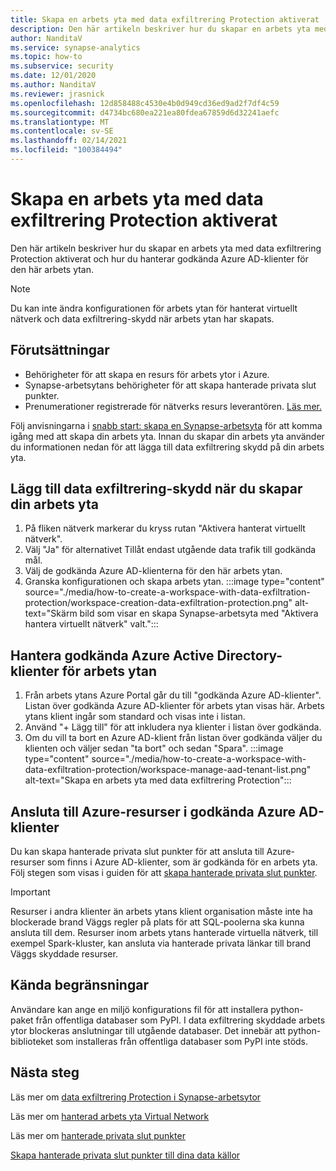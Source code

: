 ```yaml
---
title: Skapa en arbets yta med data exfiltrering Protection aktiverat
description: Den här artikeln beskriver hur du skapar en arbets yta med data exfiltrering Protection i Azure Synapse Analytics
author: NanditaV
ms.service: synapse-analytics
ms.topic: how-to
ms.subservice: security
ms.date: 12/01/2020
ms.author: NanditaV
ms.reviewer: jrasnick
ms.openlocfilehash: 12d858488c4530e4b0d949cd36ed9ad2f7df4c59
ms.sourcegitcommit: d4734bc680ea221ea80fdea67859d6d32241aefc
ms.translationtype: MT
ms.contentlocale: sv-SE
ms.lasthandoff: 02/14/2021
ms.locfileid: "100384494"
---
```

# <a name="create-a-workspace-with-data-exfiltration-protection-enabled"></a>Skapa en arbets yta med data exfiltrering Protection aktiverat
Den här artikeln beskriver hur du skapar en arbets yta med data exfiltrering Protection aktiverat och hur du hanterar godkända Azure AD-klienter för den här arbets ytan.

>[!Note]
>Du kan inte ändra konfigurationen för arbets ytan för hanterat virtuellt nätverk och data exfiltrering-skydd när arbets ytan har skapats.

## <a name="prerequisites"></a>Förutsättningar
- Behörigheter för att skapa en resurs för arbets ytor i Azure.
- Synapse-arbetsytans behörigheter för att skapa hanterade privata slut punkter.
- Prenumerationer registrerade för nätverks resurs leverantören. [Läs mer.](../../azure-resource-manager/management/resource-providers-and-types.md)

Följ anvisningarna i [snabb start: skapa en Synapse-arbetsyta](../quickstart-create-workspace.md) för att komma igång med att skapa din arbets yta. Innan du skapar din arbets yta använder du informationen nedan för att lägga till data exfiltrering skydd på din arbets yta.

## <a name="add-data-exfiltration-protection-when-creating-your-workspace"></a>Lägg till data exfiltrering-skydd när du skapar din arbets yta
1. På fliken nätverk markerar du kryss rutan "Aktivera hanterat virtuellt nätverk".
1. Välj "Ja" för alternativet Tillåt endast utgående data trafik till godkända mål.
1. Välj de godkända Azure AD-klienterna för den här arbets ytan.
1. Granska konfigurationen och skapa arbets ytan.
:::image type="content" source="./media/how-to-create-a-workspace-with-data-exfiltration-protection/workspace-creation-data-exfiltration-protection.png" alt-text="Skärm bild som visar en skapa Synapse-arbetsyta med &quot;Aktivera hantera virtuellt nätverk&quot; valt.":::

## <a name="manage-approved-azure-active-directory-tenants-for-the-workspace"></a>Hantera godkända Azure Active Directory-klienter för arbets ytan
1. Från arbets ytans Azure Portal går du till "godkända Azure AD-klienter". Listan över godkända Azure AD-klienter för arbets ytan visas här. Arbets ytans klient ingår som standard och visas inte i listan.
1. Använd "+ Lägg till" för att inkludera nya klienter i listan över godkända.
1. Om du vill ta bort en Azure AD-klient från listan över godkända väljer du klienten och väljer sedan "ta bort" och sedan "Spara".
:::image type="content" source="./media/how-to-create-a-workspace-with-data-exfiltration-protection/workspace-manage-aad-tenant-list.png" alt-text="Skapa en arbets yta med data exfiltrering Protection":::


## <a name="connecting-to-azure-resources-in-approved-azure-ad-tenants"></a>Ansluta till Azure-resurser i godkända Azure AD-klienter

Du kan skapa hanterade privata slut punkter för att ansluta till Azure-resurser som finns i Azure AD-klienter, som är godkända för en arbets yta. Följ stegen som visas i guiden för att [skapa hanterade privata slut punkter](./how-to-create-managed-private-endpoints.md).

>[!IMPORTANT]
>Resurser i andra klienter än arbets ytans klient organisation måste inte ha blockerade brand Väggs regler på plats för att SQL-poolerna ska kunna ansluta till dem. Resurser inom arbets ytans hanterade virtuella nätverk, till exempel Spark-kluster, kan ansluta via hanterade privata länkar till brand Väggs skyddade resurser.

## <a name="known-limitations"></a>Kända begränsningar
Användare kan ange en miljö konfigurations fil för att installera python-paket från offentliga databaser som PyPI. I data exfiltrering skyddade arbets ytor blockeras anslutningar till utgående databaser. Det innebär att python-biblioteket som installeras från offentliga databaser som PyPI inte stöds. 
  
## <a name="next-steps"></a>Nästa steg

Läs mer om [data exfiltrering Protection i Synapse-arbetsytor](./workspace-data-exfiltration-protection.md)

Läs mer om [hanterad arbets yta Virtual Network](./synapse-workspace-managed-vnet.md)

Läs mer om [hanterade privata slut punkter](./synapse-workspace-managed-private-endpoints.md)

[Skapa hanterade privata slut punkter till dina data källor](./how-to-create-managed-private-endpoints.md)
